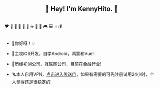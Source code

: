 <h2 align="center">👋 Hey! I'm KennyHito. 🐘</h2>
<br />
❤️ 🍦 🍓 🍉 🍋 🥛 ☕ 🍗 🍟 🎮 💻 🎶 💰
<br />
<br />

- 🔭你好呀！💡

- 🤔主攻iOS开发，自学Android，鸿蒙和Vue!

- 🍋历经初创公司，互联网公司，目前在金融行业!

- 🪜本人自用VPN，[点击进入传送门](https://goooo.huajic.cfd/auth/register?code=d39H)，如果有需要的可先注册试用24小时，个人觉得还是很稳定的! 

